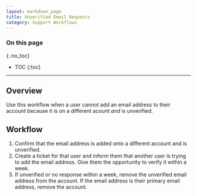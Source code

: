 ```yaml
---
layout: markdown_page
title: Unverified Email Requests
category: Support Workflows
---
```


### On this page
{:.no_toc}

- TOC
{:toc}

----

## Overview

Use this workflow when a user cannot add an email address to their account because it is on a different acount _and_ is unverified.

## Workflow

1. Confirm that the email address is added onto a different account and is unverified.
1. Create a ticket for that user and inform them that another user is trying to add the email address. Give them the opportunity to verify it within a week.
1. If unverified or no response within a week, remove the unverified email address from the account. If the email address is their primary email address, remove the account.

